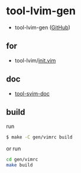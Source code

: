 # tool-lvim-gen

* tool-lvim-gen ([GitHub](https://github.com/samwhelp/tool-lvim-gen))


## for

* tool-lvim/[init.vim](https://github.com/samwhelp/tool-lvim/blob/master/init.vim)


## doc

* [tool-svim-doc](https://samwhelp.github.io/tool-svim-doc)


## build


run

``` sh
$ make -C gen/vimrc build
```

or run

``` sh
cd gen/vimrc
make build
```
